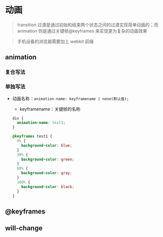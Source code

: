 # 动画

> transition 过渡是通过初始和结束两个状态之间的过渡实现简单动画的；而 animation 则是通过关键帧@keyframes 来实现更为复杂的动画效果

> 手机设备的浏览器需要加上 webkit 前缀

## animation

### 复合写法

### 单独写法

- 动画名称：`animation-name: keyframename | none(默认值);`

  - keyframename：关键帧的名称

  ```css
  div {
    animation-name: test1;
  }

  @keyframes test1 {
    0% {
      background-color: blue;
    }
    30% {
      background-color: green;
    }
    60% {
      background-color: gray;
    }
    100% {
      background-color: black;
    }
  }
  ```

## @keyframes

## will-change
